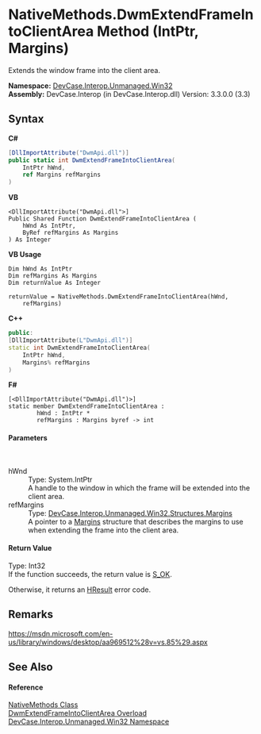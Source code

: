# NativeMethods.DwmExtendFrameIntoClientArea Method (IntPtr, Margins)
 

Extends the window frame into the client area.

**Namespace:**&nbsp;<a href="N_DevCase_Interop_Unmanaged_Win32">DevCase.Interop.Unmanaged.Win32</a><br />**Assembly:**&nbsp;DevCase.Interop (in DevCase.Interop.dll) Version: 3.3.0.0 (3.3)

## Syntax

**C#**<br />
``` C#
[DllImportAttribute("DwmApi.dll")]
public static int DwmExtendFrameIntoClientArea(
	IntPtr hWnd,
	ref Margins refMargins
)
```

**VB**<br />
``` VB
<DllImportAttribute("DwmApi.dll">]
Public Shared Function DwmExtendFrameIntoClientArea ( 
	hWnd As IntPtr,
	ByRef refMargins As Margins
) As Integer
```

**VB Usage**<br />
``` VB Usage
Dim hWnd As IntPtr
Dim refMargins As Margins
Dim returnValue As Integer

returnValue = NativeMethods.DwmExtendFrameIntoClientArea(hWnd, 
	refMargins)
```

**C++**<br />
``` C++
public:
[DllImportAttribute(L"DwmApi.dll")]
static int DwmExtendFrameIntoClientArea(
	IntPtr hWnd, 
	Margins% refMargins
)
```

**F#**<br />
``` F#
[<DllImportAttribute("DwmApi.dll")>]
static member DwmExtendFrameIntoClientArea : 
        hWnd : IntPtr * 
        refMargins : Margins byref -> int 

```


#### Parameters
&nbsp;<dl><dt>hWnd</dt><dd>Type: System.IntPtr<br />A handle to the window in which the frame will be extended into the client area.</dd><dt>refMargins</dt><dd>Type: <a href="T_DevCase_Interop_Unmanaged_Win32_Structures_Margins">DevCase.Interop.Unmanaged.Win32.Structures.Margins</a><br />A pointer to a <a href="T_DevCase_Interop_Unmanaged_Win32_Structures_Margins">Margins</a> structure that describes the margins to use when extending the frame into the client area.</dd></dl>

#### Return Value
Type: Int32<br />If the function succeeds, the return value is <a href="T_DevCase_Interop_Unmanaged_Win32_Enums_HResult">S_OK</a>. 

 Otherwise, it returns an <a href="T_DevCase_Interop_Unmanaged_Win32_Enums_HResult">HResult</a> error code.

## Remarks
<a href="https://msdn.microsoft.com/en-us/library/windows/desktop/aa969512%28v=vs.85%29.aspx" target="_blank">https://msdn.microsoft.com/en-us/library/windows/desktop/aa969512%28v=vs.85%29.aspx</a>

## See Also


#### Reference
<a href="T_DevCase_Interop_Unmanaged_Win32_NativeMethods">NativeMethods Class</a><br /><a href="Overload_DevCase_Interop_Unmanaged_Win32_NativeMethods_DwmExtendFrameIntoClientArea">DwmExtendFrameIntoClientArea Overload</a><br /><a href="N_DevCase_Interop_Unmanaged_Win32">DevCase.Interop.Unmanaged.Win32 Namespace</a><br />